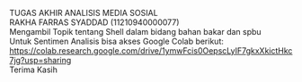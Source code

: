 TUGAS AKHIR ANALISIS MEDIA SOSIAL\
RAKHA FARRAS SYADDAD (11210940000077)\
Mengambil Topik tentang Shell dalam bidang bahan bakar dan spbu\
Untuk Sentimen Analisis bisa akses Google Colab berikut:\
https://colab.research.google.com/drive/1ymwFcis0OepscLyIF7gkxXkictHkc7jg?usp=sharing \
Terima Kasih
